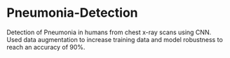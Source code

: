 # Pneumonia-Detection

Detection of Pneumonia in humans from chest x-ray scans using CNN. Used data augmentation to increase training data and model robustness to reach an accuracy of 90%.
